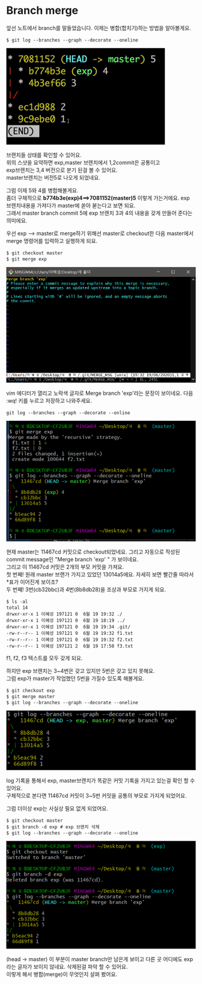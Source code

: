 # Branch merge

앞선 노트에서 branch를 말들었습니다. 이제는 병합\(합치기\)하는 방법을 알아볼게요.   


```text
$ git log --branches --graph --decorate --oneline

```

![](../../.gitbook/assets/image%20%28257%29.png)

브랜치들 상태를 확인할 수 있어요.   
위의 스샷을 요약하면 exp,master 브렌치에서 1,2commit은 공통이고   
exp브렌치는 3,4 버전으로 분기 된걸 볼 수 있어요.   
master브렌치는 버전5로 나오게 되었네요.   
  
그럼 이제 5와 4를 병합해볼게요.   
좀더 구체적으로  **b774b3e\(exp\)4==&gt;7081152\(master\)5** 이렇게 가는거에요. exp 브렌치내용을 가져다가 master에 쏟아 붇는다고 보면 되요.   
그래서 master branch commit 5에 exp 브렌치 3과 4의 내용을 갖게 만들어 준다는 의미에요.   


우선 exp --&gt; master로 merge하기 위해선 master로 checkout한 다음 master에서 merge 명령어를 입력하고 실행하게 되요. 

```text
$ git checkout master 
$ git merge exp  
```

![git merge exp ](../../.gitbook/assets/image%20%28260%29.png)

vim 에디터가 열리고 노락색 글자로 Merge branch 'exp'라는 문장이 보이네요. 다음 :wq! 키를 누르고 저장하고 나와주세요.   


```text
git log --branches --graph --decorate --online
```

![](../../.gitbook/assets/image%20%28281%29.png)

현재 master는 11467cd 커밋으로 checkout되었네요. 그리고 자동으로 작성된 commit message인 "Merge branch 'exp' " 가 보이네요.   
그리고 이 11467cd 커밋은 2개의 부모 커밋을 가져요.   
첫 번째! 원래 master 브랜가 가지고 있었던 13014a5에요. 자세히 보면 빨간줄 따라서 \*표가 이어진게 보이조?   
두 번쨰! 3번\(cb32bbc\)과 4번\(8b8db28\)을 조상과 부모로 가지게 되요.

```text
$ ls -al
total 14
drwxr-xr-x 1 이혜성 197121 0  6월 19 19:32 ./
drwxr-xr-x 1 이혜성 197121 0  6월 19 18:19 ../
drwxr-xr-x 1 이혜성 197121 0  6월 19 19:34 .git/
-rw-r--r-- 1 이혜성 197121 9  6월 19 19:32 f1.txt
-rw-r--r-- 1 이혜성 197121 0  6월 19 19:32 f2.txt
-rw-r--r-- 1 이혜성 197121 2  6월 19 17:50 f3.txt

```

f1, f2, f3 텍스트를 모두 갖게 되요. 

하지만 exp 브렌치는 3~4번은 갖고 있지만 5번은 갖고  있지 못해요.   
 그럼 exp가 master가 작업했던 5번을 가질수 있도록 해볼게요. 

```text
$ git checkout exp
$ git merge master 
$ git log --branches --graph --decorate --oneline
```

![](../../.gitbook/assets/image%20%28262%29.png)

log 기록을 통해서 exp, master브랜치가 똑같은 커밋 기록을 가지고 있는걸 확인 할 수 있어요.   
구체적으로 본다면 11467cd 커밋이 3~5번 커밋을 공통의 부모로 가지게 되었어요.   
  
그럼 더이상 exp는 사실상 필요 없게 되었어요. 

```text
$ git checkout master 
$ git branch -d exp # exp 브렌치 삭제 
$ git log --branches --graph --decorate --oneline
```

![](../../.gitbook/assets/image%20%28280%29.png)

\(head -&gt; master\) 이 부분이 master branch만 남은게 보이고 다른 곳 어디에도 exp라는 글자가 보이지 않네요. 삭제된걸 파악 할 수 있어요.   
이렇게 해서 병합\(merge\)이 무엇인지 살펴 봤어요. 

